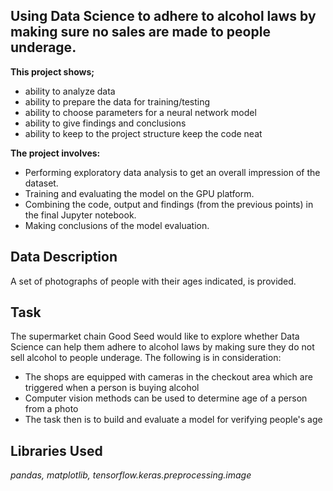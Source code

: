 ## Using  Data Science to adhere to alcohol laws by making sure no sales are made to people underage.

**This project shows;**
- ability to analyze data
- ability to prepare the data for training/testing
- ability to choose parameters for a neural network model
- ability to give findings and conclusions
- ability to keep to the project structure keep the code neat

**The project involves:**
- Performing exploratory data analysis to get an overall impression of the dataset.
- Training and evaluating the model on the GPU platform.
- Combining the code, output and findings (from the previous points) in the final Jupyter notebook.
- Making conclusions of the model evaluation.

## Data Description
A set of photographs of people with their ages indicated, is provided.

## Task
The supermarket chain Good Seed would like to explore whether Data Science can help them adhere to alcohol laws by making sure they do not sell alcohol to people underage. The following is in consideration:
- The shops are equipped with cameras in the checkout area which are triggered when a person is buying alcohol
- Computer vision methods can be used to determine age of a person from a photo
- The task then is to build and evaluate a model for verifying people's age

## Libraries Used
_pandas, matplotlib, tensorflow.keras.preprocessing.image_
